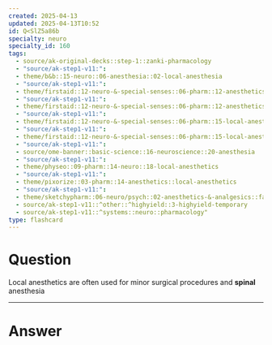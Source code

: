 ```yaml
---
created: 2025-04-13
updated: 2025-04-13T10:52
id: Q<SlZ5a86b
specialty: neuro
specialty_id: 160
tags:
  - source/ak-original-decks::step-1::zanki-pharmacology
  - "source/ak-step1-v11:": 
  - theme/b&b::15-neuro::06-anesthesia::02-local-anesthesia
  - "source/ak-step1-v11:": 
  - theme/firstaid::12-neuro-&-special-senses::06-pharm::12-anesthetics-general-principles
  - "source/ak-step1-v11:": 
  - theme/firstaid::12-neuro-&-special-senses::06-pharm::12-anesthetics-general-principles::local-anesthetics
  - "source/ak-step1-v11:": 
  - theme/firstaid::12-neuro-&-special-senses::06-pharm::15-local-anesthetics
  - "source/ak-step1-v11:": 
  - theme/firstaid::12-neuro-&-special-senses::06-pharm::15-local-anesthetics::*basics
  - "source/ak-step1-v11:": 
  - source/ome-banner::basic-science::16-neuroscience::20-anesthesia
  - "source/ak-step1-v11:": 
  - theme/physeo::09-pharm::14-neuro::18-local-anesthetics
  - "source/ak-step1-v11:": 
  - theme/pixorize::03-pharm::14-anesthetics::local-anesthetics
  - "source/ak-step1-v11:": 
  - theme/sketchypharm::06-neuro/psych::02-anesthetics-&-analgesics::fa-anesthetics
  - source/ak-step1-v11::^other::^highyield::3-highyield-temporary
  - source/ak-step1-v11::^systems::neuro::pharmacology"
type: flashcard
---
```


# Question
Local anesthetics are often used for minor surgical procedures and **spinal** anesthesia

---

# Answer
